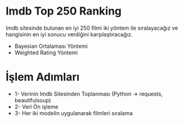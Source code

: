 # Imdb Top 250 Ranking
Imdb sitesinde bulunan en iyi 250 filmi iki yöntem ile sıralayacağız ve hangisinin en iyi sonucu verdiğini karşılaştıracağız.

* Bayesian Ortalaması Yöntemi
* Weighted Rating Yöntemi

# İşlem Adımları

* 1- Verinin Imdb Sitesinden Toplanması (Python -> requests, beautifulsoup)
* 2- Veri Ön işleme
* 3- Her iki modelin uygulanarak filmleri sıralama